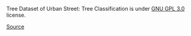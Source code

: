 Tree Dataset of Urban Street: Tree Classification is under [GNU GPL 3.0](https://www.gnu.org/licenses/gpl-3.0.en.html) license.

[Source](https://ytt917251944.github.io/dataset_jekyll/)